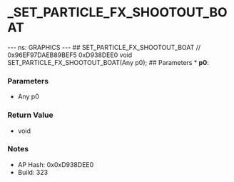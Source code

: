 # _SET_PARTICLE_FX_SHOOTOUT_BOAT

--- ns: GRAPHICS --- ## SET_PARTICLE_FX_SHOOTOUT_BOAT  // 0x96EF97DAEB89BEF5 0xD938DEE0 void SET_PARTICLE_FX_SHOOTOUT_BOAT(Any p0);   ## Parameters * **p0**:

### Parameters
* Any p0

### Return Value
* void

### Notes
* AP Hash: 0x0xD938DEE0
* Build: 323

